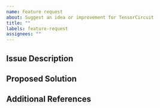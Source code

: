```yaml
---
name: Feature request
about: Suggest an idea or improvement for TensorCircuit
title: ""
labels: feature-request
assignees: ""
---
```


## Issue Description

<!-- Give a detailed description of the new feature, and what problem it is trying to solve from the user side. -->

## Proposed Solution

<!-- Describe the proposed feature from the developer side, and better with its implementation details -->

## Additional References

<!-- If applicable, provide some references that will help us better understand the request (say papers or other packages). -->
